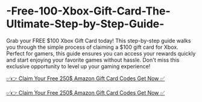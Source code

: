 # -Free-100-Xbox-Gift-Card-The-Ultimate-Step-by-Step-Guide-


Grab your FREE $100 Xbox Gift Card today! This step-by-step guide walks you through the simple process of claiming a $100 gift card for Xbox. Perfect for gamers, this guide ensures you can access your rewards quickly and start enjoying your favorite games without hassle. Don't miss this exclusive opportunity to level up your gaming experience!


[✅👉 Claim Your Free 250$ Amazon Gift Card Codes Get Now ✅](https://usaofferzon.com/xbox/)

[✅👉 Claim Your Free 250$ Amazon Gift Card Codes Get Now ✅](https://usaofferzon.com/giftcard/)
